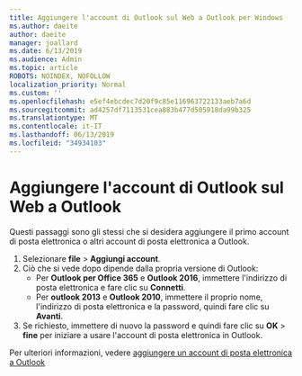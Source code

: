 ```yaml
---
title: Aggiungere l'account di Outlook sul Web a Outlook per Windows
ms.author: daeite
author: daeite
manager: joallard
ms.date: 6/13/2019
ms.audience: Admin
ms.topic: article
ROBOTS: NOINDEX, NOFOLLOW
localization_priority: Normal
ms.custom: ''
ms.openlocfilehash: e5ef4ebcdec7d20f9c85e116963722133aeb7a6d
ms.sourcegitcommit: ad4257df7113531cea883b477d505918da99b325
ms.translationtype: MT
ms.contentlocale: it-IT
ms.lasthandoff: 06/13/2019
ms.locfileid: "34934103"
---
```

# <a name="add-your-outlook-on-the-web-account-to-outlook"></a>Aggiungere l'account di Outlook sul Web a Outlook

Questi passaggi sono gli stessi che si desidera aggiungere il primo account di posta elettronica o altri account di posta elettronica a Outlook.

1. Selezionare **file** > **Aggiungi account**.
1. Ciò che si vede dopo dipende dalla propria versione di Outlook:
    - Per **Outlook per Office 365** e **Outlook 2016**, immettere l'indirizzo di posta elettronica e fare clic su **Connetti**.
    - Per **outlook 2013** e **Outlook 2010**, immettere il proprio nome, l'indirizzo di posta elettronica e la password, quindi fare clic su **Avanti**.
1. Se richiesto, immettere di nuovo la password e quindi fare clic su **OK** > **fine** per iniziare a usare l'account di posta elettronica in Outlook.

Per ulteriori informazioni, vedere [aggiungere un account di posta elettronica a Outlook](https://support.office.com/article/6e27792a-9267-4aa4-8bb6-c84ef146101b)